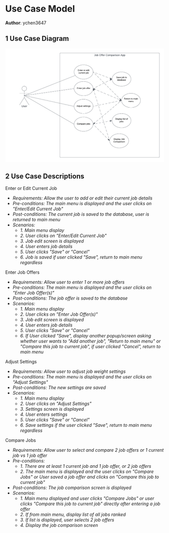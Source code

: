 # Use Case Model

**Author**: ychen3647

## 1 Use Case Diagram

![Use Case Diagram](./images/UseCaseDiagram.png)

## 2 Use Case Descriptions

Enter or Edit Current Job

- *Requirements: Allow the user to add or edit their current job details*
- *Pre-conditions: The main menu is displayed and the user clicks on "Enter/Edit Current Job"*
- *Post-conditions: The current job is saved to the database, user is returned to main menu*
- *Scenarios:*
  - *1. Main menu display*
  - *2. User clicks on "Enter/Edit Current Job"*
  - *3. Job edit screen is displayed*
  - *4. User enters job details*
  - *5. User clicks "Save" or "Cancel"*
  - *6. Job is saved if user clicked "Save", return to main menu regardless*

Enter Job Offers

- *Requirements: Allow user to enter 1 or more job offers*
- *Pre-conditions: The main menu is displayed and the user clicks on "Enter Job Offer(s)"*
- *Post-conditions: The job offer is saved to the database*
- *Scenarios:*
  - *1. Main menu display*
  - *2. User clicks on "Enter Job Offer(s)"*
  - *3. Job edit screen is displayed*
  - *4. User enters job details*
  - *5. User clicks "Save" or "Cancel"*
  - *6. If User clicked "Save", display another popup/screen asking whether user wants to "Add another job", "Return to main menu" or "Compare this job to current job", if user clicked "Cancel", return to main menu*

Adjust Settings
- *Requirements: Allow user to adjust job weight settings*
- *Pre-conditions: The main menu is displayed and the user clicks on "Adjust Settings"*
- *Post-conditions: The new settings are saved*
- *Scenarios:*
  - *1. Main menu display*
  - *2. User clicks on "Adjust Settings"*
  - *3. Settings screen is displayed*
  - *4. User enters settings*
  - *5. User clicks "Save" or "Cancel"*
  - *6. Save settings if the user clicked "Save", return to main menu regardless*

Compare Jobs
- *Requirements: Allow user to select and compare 2 job offers or 1 current job vs 1 job offer*
- *Pre-conditions:*
  - *1. There are at least 1 current job and 1 job offer, or 2 job offers*
  - *2. The main menu is displayed and the user clicks on "Compare Jobs" or User saved a job offer and clicks on "Compare this job to current job"*
- *Post-conditions: The job comparison screen is displayed*
- *Scenarios:*
  - *1. Main menu displayed and user clicks "Compare Jobs" or user clicks "Compare this job to current job" directly after entering a job offer*
  - *2. If from main menu, display list of all jobs ranked*
  - *3. If list is displayed, user selects 2 job offers*
  - *4. Display the job comparison screen*
